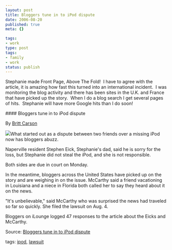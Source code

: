 ```yaml
---
layout: post
title: Bloggers tune in to iPod dispute
date: 2006-08-20
published: true
meta: {}

tags:
- work
type: post
tags:
- family
- work
status: publish
---
```



Stephanie made Front Page, Above The Fold!  I have to agree with the article, it is amazing how fast this turned into an international incident.  I was monitoring the blog activity and there has been sites in the U.K. and France that have picked up the story.  When I do a blog search I get several pages of hits.  Stephanie will have more Google hits than I do soon!

 <!-- blockquote  --> #### Bloggers tune in to iPod dispute



By [Britt Carson](mailto:bcarson@scn1.com?Subject=SCN1.Story.Response)



[![](http://www.andyeick.com/_blogMedia/BloggerstuneintoiPoddispute_140CE/steph_thumb1.jpg)](http://www.andyeick.com/_blogMedia/BloggerstuneintoiPoddispute_140CE/steph5.jpg)What started out as a dispute between two friends over a missing iPod now has bloggers abuzz.



Naperville resident Stephen Eick, Stephanie's dad, said he is sorry for the loss, but Stephanie did not steal the iPod, and she is not responsible.



Both sides are due in court on Monday.



In the meantime, bloggers across the United States have picked up on the story and are weighing in on the issue. McCarthy said a friend vacationing in Louisiana and a niece in Florida both called her to say they heard about it on the news.



"It's unbelievable," said McCarthy who was surprised the news had traveled so far so quickly. She filed the lawsuit on Aug. 4.



Bloggers on iLounge logged 47 responses to the article about the Eicks and McCarthy.

<!-- endblockquote  -->

Source: [Bloggers tune in to iPod dispute](http://www.suburbanchicagonews.com/sunpub/naper/top/6_1_NA20_IPOD_S10820.htm)



tags: [ipod](http://technorati.com/tag/ipod), [lawsuit](http://technorati.com/tag/lawsuit)

